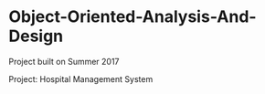 # Object-Oriented-Analysis-And-Design
Project built on Summer 2017


Project: Hospital Management System

